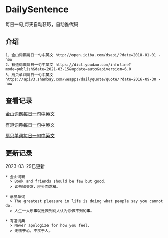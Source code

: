 # DailySentence

每日一句,每天自动获取，自动推代码

## 介绍

```
1、金山词霸每日一句中英文 http://open.iciba.com/dsapi/?date=2018-01-01 - now
2、有道词典每日一句中英文 https://dict.youdao.com/infoline?mode=publish&date=2021-03-15&update=auto&apiversion=6.0
3、扇贝单词每日一句中英文 https://apiv3.shanbay.com/weapps/dailyquote/quote/?date=2016-09-30 - now
```

## 查看记录

[金山词霸每日一句中英文](./data/iciba/)

[有道词典每日一句中英文](./data/youdao/)

[扇贝单词每日一句中英文](./data/shanbay/)

## 更新记录
2023-03-29已更新 
```
* 金山词霸
  > Book and friends should be few but good. 
  > 读书如交友，应少而求精。

* 扇贝单词
  > The greatest pleasure in life is doing what people say you cannot do.
  > 人生一大乐事就是做到别人认为你做不到的事。

* 有道词典
  > Never apologize for how you feel.
  > 无愧于心，不疚于人。

```

